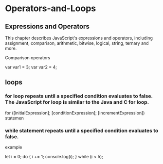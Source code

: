
# Operators-and-Loops

## Expressions and Operators

This chapter describes JavaScript's expressions and operators, including assignment, comparison, arithmetic, bitwise, logical, string, ternary and more.

Comparison operators

var var1 = 3;
var var2 = 4;

## loops

### for loop repeats until a specified condition evaluates to false. The JavaScript for loop is similar to the Java and C for loop.

for ([initialExpression]; [conditionExpression]; [incrementExpression])
  statemen
  
  
### while statement repeats until a specified condition evaluates to false.

example

let i = 0;
do {
  i += 1;
  console.log(i);
} while (i < 5);






